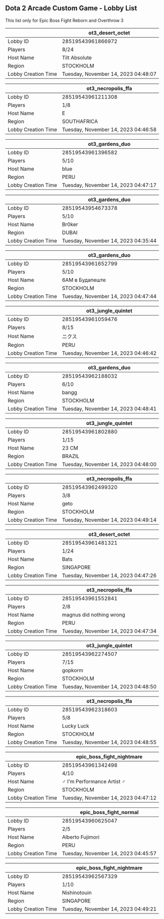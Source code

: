 ## Dota 2 Arcade Custom Game - Lobby List

This list only for Epic Boss Fight Reborn and Overthrow 3

|  | ot3_desert_octet |
| ------ | ------ |
| Lobby ID | 28519543961866972 |
| Players | 8/24 |
| Host Name | Tilt Absolute |
| Region | STOCKHOLM |
| Lobby Creation Time | Tuesday, November 14, 2023 04:48:07 |


|  | ot3_necropolis_ffa |
| ------ | ------ |
| Lobby ID | 28519543961211308 |
| Players | 1/8 |
| Host Name | E |
| Region | SOUTHAFRICA |
| Lobby Creation Time | Tuesday, November 14, 2023 04:46:58 |


|  | ot3_gardens_duo |
| ------ | ------ |
| Lobby ID | 28519543961396582 |
| Players | 5/10 |
| Host Name | blue |
| Region | PERU |
| Lobby Creation Time | Tuesday, November 14, 2023 04:47:17 |


|  | ot3_gardens_duo |
| ------ | ------ |
| Lobby ID | 28519543954673378 |
| Players | 5/10 |
| Host Name | Br0ker |
| Region | DUBAI |
| Lobby Creation Time | Tuesday, November 14, 2023 04:35:44 |


|  | ot3_gardens_duo |
| ------ | ------ |
| Lobby ID | 28519543961652799 |
| Players | 5/10 |
| Host Name | 6AM в Будапештe |
| Region | STOCKHOLM |
| Lobby Creation Time | Tuesday, November 14, 2023 04:47:44 |


|  | ot3_jungle_quintet |
| ------ | ------ |
| Lobby ID | 28519543961059476 |
| Players | 8/15 |
| Host Name | ニクス |
| Region | PERU |
| Lobby Creation Time | Tuesday, November 14, 2023 04:46:42 |


|  | ot3_gardens_duo |
| ------ | ------ |
| Lobby ID | 28519543962188032 |
| Players | 6/10 |
| Host Name | bangg |
| Region | STOCKHOLM |
| Lobby Creation Time | Tuesday, November 14, 2023 04:48:41 |


|  | ot3_jungle_quintet |
| ------ | ------ |
| Lobby ID | 28519543961802880 |
| Players | 1/15 |
| Host Name | 23 CM |
| Region | BRAZIL |
| Lobby Creation Time | Tuesday, November 14, 2023 04:48:00 |


|  | ot3_necropolis_ffa |
| ------ | ------ |
| Lobby ID | 28519543962499320 |
| Players | 3/8 |
| Host Name | geto |
| Region | STOCKHOLM |
| Lobby Creation Time | Tuesday, November 14, 2023 04:49:14 |


|  | ot3_desert_octet |
| ------ | ------ |
| Lobby ID | 28519543961481321 |
| Players | 1/24 |
| Host Name | Bats |
| Region | SINGAPORE |
| Lobby Creation Time | Tuesday, November 14, 2023 04:47:26 |


|  | ot3_necropolis_ffa |
| ------ | ------ |
| Lobby ID | 28519543961552841 |
| Players | 2/8 |
| Host Name | magnus did nothing wrong |
| Region | PERU |
| Lobby Creation Time | Tuesday, November 14, 2023 04:47:34 |


|  | ot3_jungle_quintet |
| ------ | ------ |
| Lobby ID | 28519543962274507 |
| Players | 7/15 |
| Host Name | gopkorm |
| Region | STOCKHOLM |
| Lobby Creation Time | Tuesday, November 14, 2023 04:48:50 |


|  | ot3_necropolis_ffa |
| ------ | ------ |
| Lobby ID | 28519543962318603 |
| Players | 5/8 |
| Host Name | Lucky Luck |
| Region | STOCKHOLM |
| Lobby Creation Time | Tuesday, November 14, 2023 04:48:55 |


|  | epic_boss_fight_nightmare |
| ------ | ------ |
| Lobby ID | 28519543961342498 |
| Players | 4/10 |
| Host Name | ♂ I'm Performance Artist ♂ |
| Region | STOCKHOLM |
| Lobby Creation Time | Tuesday, November 14, 2023 04:47:12 |


|  | epic_boss_fight_normal |
| ------ | ------ |
| Lobby ID | 28519543960625047 |
| Players | 2/5 |
| Host Name | Alberto Fujimori |
| Region | PERU |
| Lobby Creation Time | Tuesday, November 14, 2023 04:45:57 |


|  | epic_boss_fight_nightmare |
| ------ | ------ |
| Lobby ID | 28519543962567329 |
| Players | 1/10 |
| Host Name | Nishinotouin |
| Region | SINGAPORE |
| Lobby Creation Time | Tuesday, November 14, 2023 04:49:21 |


